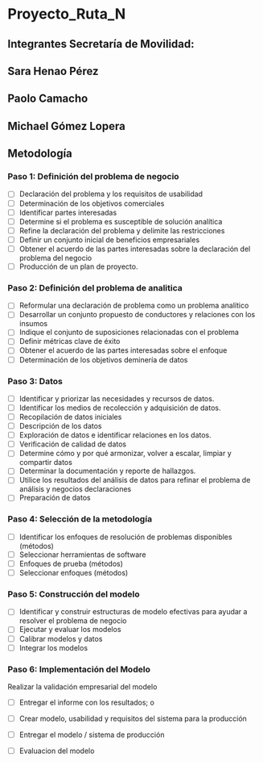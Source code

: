 # Proyecto_Ruta_N

## Integrantes Secretaría de Movilidad:
## Sara Henao Pérez
## Paolo Camacho
## Michael Gómez Lopera

## Metodología

### Paso 1: Definición del problema de negocio
- [ ] Declaración del problema y los requisitos de usabilidad
- [ ] Determinación de los objetivos comerciales
- [ ] Identificar partes interesadas
- [ ] Determine si el problema es susceptible de solución analítica
- [ ] Refine la declaración del problema y delimite las restricciones
- [ ] Definir un conjunto inicial de beneficios empresariales
- [ ] Obtener el acuerdo de las partes interesadas sobre la declaración del problema del negocio
- [ ] Producción de un plan de proyecto.
### Paso 2: Definición del problema de analitica
- [ ] Reformular una declaración de problema como un problema analítico
- [ ] Desarrollar un conjunto propuesto de conductores y relaciones con los insumos
- [ ] Indique el conjunto de suposiciones relacionadas con el problema
- [ ] Definir métricas clave de éxito
- [ ] Obtener el acuerdo de las partes interesadas sobre el enfoque
- [ ] Determinación de los objetivos deminería de datos
### Paso 3: Datos
- [ ] Identificar y priorizar las necesidades y recursos de datos.
- [ ] Identificar los medios de recolección y adquisición de datos.
- [ ] Recopilación de datos iniciales
- [ ] Descripción de los datos
- [ ] Exploración de datos e identificar relaciones en los datos.
- [ ] Verificación de calidad de datos
- [ ] Determine cómo y por qué armonizar, volver a escalar, limpiar y compartir datos
- [ ] Determinar la documentación y reporte de hallazgos.
- [ ] Utilice los resultados del análisis de datos para refinar el problema de análisis y negocios declaraciones
- [ ] Preparación de datos
### Paso 4: Selección de la metodología
- [ ] Identificar los enfoques de resolución de problemas disponibles (métodos)
- [ ] Seleccionar herramientas de software
- [ ] Enfoques de prueba (métodos)
- [ ] Seleccionar enfoques (métodos)
### Paso 5: Construcción del modelo
- [ ] Identificar y construir estructuras de modelo efectivas para ayudar a resolver el problema de negocio
- [ ] Ejecutar y evaluar los modelos
- [ ] Calibrar modelos y datos
- [ ] Integrar los modelos
### Paso 6: Implementación del Modelo
Realizar la validación empresarial del modelo
- [ ] Entregar el informe con los resultados; o
- [ ] Crear modelo, usabilidad y requisitos del sistema para la producción
- [ ] Entregar el modelo / sistema de producción
- [ ] Evaluacion del modelo




